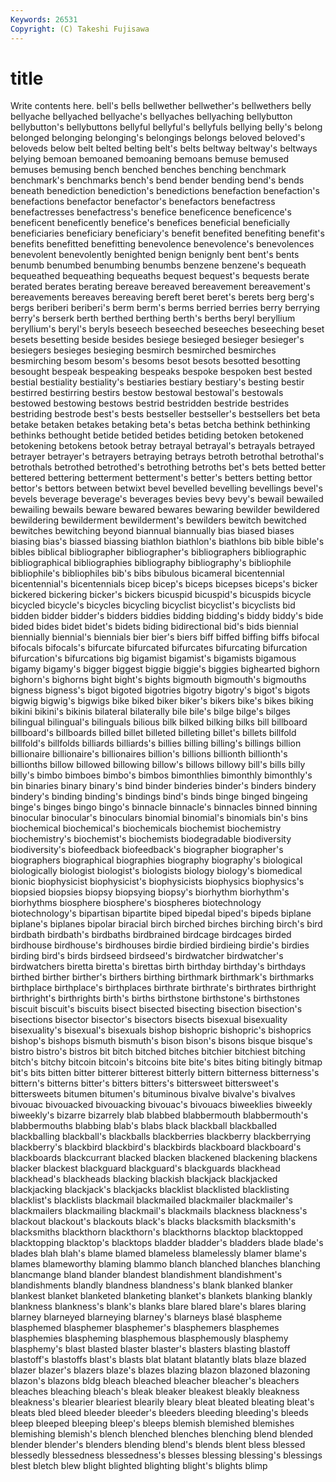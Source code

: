 ```yaml
---
Keywords: 26531 
Copyright: (C) Takeshi Fujisawa
---
```


# title

Write contents here.
bell's bells
bellwether bellwether's bellwethers belly bellyache bellyached bellyache's bellyaches bellyaching bellybutton
bellybutton's bellybuttons bellyful bellyful's bellyfuls bellying belly's belong belonged belonging
belonging's belongings belongs beloved beloved's beloveds below belt belted belting
belt's belts beltway beltway's beltways belying bemoan bemoaned bemoaning bemoans
bemuse bemused bemuses bemusing bench benched benches benching benchmark benchmark's
benchmarks bench's bend bender bending bend's bends beneath benediction benediction's
benedictions benefaction benefaction's benefactions benefactor benefactor's benefactors benefactress benefactresses benefactress's
benefice beneficence beneficence's beneficent beneficently benefice's benefices beneficial beneficially beneficiaries
beneficiary beneficiary's benefit benefited benefiting benefit's benefits benefitted benefitting benevolence
benevolence's benevolences benevolent benevolently benighted benign benignly bent bent's bents
benumb benumbed benumbing benumbs benzene benzene's bequeath bequeathed bequeathing bequeaths
bequest bequest's bequests berate berated berates berating bereave bereaved bereavement
bereavement's bereavements bereaves bereaving bereft beret beret's berets berg berg's
bergs beriberi beriberi's berm berm's berms berried berries berry berrying
berry's berserk berth berthed berthing berth's berths beryl beryllium beryllium's
beryl's beryls beseech beseeched beseeches beseeching beset besets besetting beside
besides besiege besieged besieger besieger's besiegers besieges besieging besmirch besmirched
besmirches besmirching besom besom's besoms besot besots besotted besotting besought
bespeak bespeaking bespeaks bespoke bespoken best bested bestial bestiality bestiality's
bestiaries bestiary bestiary's besting bestir bestirred bestirring bestirs bestow bestowal
bestowal's bestowals bestowed bestowing bestows bestrid bestridden bestride bestrides bestriding
bestrode best's bests bestseller bestseller's bestsellers bet beta betake betaken
betakes betaking beta's betas betcha bethink bethinking bethinks bethought betide
betided betides betiding betoken betokened betokening betokens betook betray betrayal
betrayal's betrayals betrayed betrayer betrayer's betrayers betraying betrays betroth betrothal
betrothal's betrothals betrothed betrothed's betrothing betroths bet's bets betted better
bettered bettering betterment betterment's better's betters betting bettor bettor's bettors
between betwixt bevel bevelled bevelling bevellings bevel's bevels beverage beverage's
beverages bevies bevy bevy's bewail bewailed bewailing bewails beware bewared
bewares bewaring bewilder bewildered bewildering bewilderment bewilderment's bewilders bewitch bewitched
bewitches bewitching beyond biannual biannually bias biased biases biasing bias's
biassed biassing biathlon biathlon's biathlons bib bible bible's bibles biblical
bibliographer bibliographer's bibliographers bibliographic bibliographical bibliographies bibliography bibliography's bibliophile bibliophile's
bibliophiles bib's bibs bibulous bicameral bicentennial bicentennial's bicentennials bicep bicep's
biceps bicepses biceps's bicker bickered bickering bicker's bickers bicuspid bicuspid's
bicuspids bicycle bicycled bicycle's bicycles bicycling bicyclist bicyclist's bicyclists bid
bidden bidder bidder's bidders biddies bidding bidding's biddy biddy's bide
bided bides bidet bidet's bidets biding bidirectional bid's bids biennial
biennially biennial's biennials bier bier's biers biff biffed biffing biffs
bifocal bifocals bifocals's bifurcate bifurcated bifurcates bifurcating bifurcation bifurcation's bifurcations
big bigamist bigamist's bigamists bigamous bigamy bigamy's bigger biggest biggie
biggie's biggies bighearted bighorn bighorn's bighorns bight bight's bights bigmouth
bigmouth's bigmouths bigness bigness's bigot bigoted bigotries bigotry bigotry's bigot's
bigots bigwig bigwig's bigwigs bike biked biker biker's bikers bike's
bikes biking bikini bikini's bikinis bilateral bilaterally bile bile's bilge
bilge's bilges bilingual bilingual's bilinguals bilious bilk bilked bilking bilks
bill billboard billboard's billboards billed billet billeted billeting billet's billets
billfold billfold's billfolds billiards billiards's billies billing billing's billings billion
billionaire billionaire's billionaires billion's billions billionth billionth's billionths billow billowed
billowing billow's billows billowy bill's bills billy billy's bimbo bimboes
bimbo's bimbos bimonthlies bimonthly bimonthly's bin binaries binary binary's bind
binder binderies binder's binders bindery bindery's binding binding's bindings bind's
binds binge binged bingeing binge's binges bingo bingo's binnacle binnacle's
binnacles binned binning binocular binocular's binoculars binomial binomial's binomials bin's
bins biochemical biochemical's biochemicals biochemist biochemistry biochemistry's biochemist's biochemists biodegradable
biodiversity biodiversity's biofeedback biofeedback's biographer biographer's biographers biographical biographies biography
biography's biological biologically biologist biologist's biologists biology biology's biomedical bionic
biophysicist biophysicist's biophysicists biophysics biophysics's biopsied biopsies biopsy biopsying biopsy's
biorhythm biorhythm's biorhythms biosphere biosphere's biospheres biotechnology biotechnology's bipartisan bipartite
biped bipedal biped's bipeds biplane biplane's biplanes bipolar biracial birch
birched birches birching birch's bird birdbath birdbath's birdbaths birdbrained birdcage
birdcages birded birdhouse birdhouse's birdhouses birdie birdied birdieing birdie's birdies
birding bird's birds birdseed birdseed's birdwatcher birdwatcher's birdwatchers biretta biretta's
birettas birth birthday birthday's birthdays birthed birther birther's birthers birthing
birthmark birthmark's birthmarks birthplace birthplace's birthplaces birthrate birthrate's birthrates birthright
birthright's birthrights birth's births birthstone birthstone's birthstones biscuit biscuit's biscuits
bisect bisected bisecting bisection bisection's bisections bisector bisector's bisectors bisects
bisexual bisexuality bisexuality's bisexual's bisexuals bishop bishopric bishopric's bishoprics bishop's
bishops bismuth bismuth's bison bison's bisons bisque bisque's bistro bistro's
bistros bit bitch bitched bitches bitchier bitchiest bitching bitch's bitchy
bitcoin bitcoin's bitcoins bite bite's bites biting bitingly bitmap bit's
bits bitten bitter bitterer bitterest bitterly bittern bitterness bitterness's bittern's
bitterns bitter's bitters bitters's bittersweet bittersweet's bittersweets bitumen bitumen's bituminous
bivalve bivalve's bivalves bivouac bivouacked bivouacking bivouac's bivouacs biweeklies biweekly
biweekly's bizarre bizarrely blab blabbed blabbermouth blabbermouth's blabbermouths blabbing blab's
blabs black blackball blackballed blackballing blackball's blackballs blackberries blackberry blackberrying
blackberry's blackbird blackbird's blackbirds blackboard blackboard's blackboards blackcurrant blacked blacken
blackened blackening blackens blacker blackest blackguard blackguard's blackguards blackhead blackhead's
blackheads blacking blackish blackjack blackjacked blackjacking blackjack's blackjacks blacklist blacklisted
blacklisting blacklist's blacklists blackmail blackmailed blackmailer blackmailer's blackmailers blackmailing blackmail's
blackmails blackness blackness's blackout blackout's blackouts black's blacks blacksmith blacksmith's
blacksmiths blackthorn blackthorn's blackthorns blacktop blacktopped blacktopping blacktop's blacktops bladder
bladder's bladders blade blade's blades blah blah's blame blamed blameless
blamelessly blamer blame's blames blameworthy blaming blammo blanch blanched blanches
blanching blancmange bland blander blandest blandishment blandishment's blandishments blandly blandness
blandness's blank blanked blanker blankest blanket blanketed blanketing blanket's blankets
blanking blankly blankness blankness's blank's blanks blare blared blare's blares
blaring blarney blarneyed blarneying blarney's blarneys blasé blaspheme blasphemed blasphemer
blasphemer's blasphemers blasphemes blasphemies blaspheming blasphemous blasphemously blasphemy blasphemy's blast
blasted blaster blaster's blasters blasting blastoff blastoff's blastoffs blast's blasts
blat blatant blatantly blats blaze blazed blazer blazer's blazers blaze's
blazes blazing blazon blazoned blazoning blazon's blazons bldg bleach bleached
bleacher bleacher's bleachers bleaches bleaching bleach's bleak bleaker bleakest bleakly
bleakness bleakness's blearier bleariest blearily bleary bleat bleated bleating bleat's
bleats bled bleed bleeder bleeder's bleeders bleeding bleeding's bleeds bleep
bleeped bleeping bleep's bleeps blemish blemished blemishes blemishing blemish's blench
blenched blenches blenching blend blended blender blender's blenders blending blend's
blends blent bless blessed blessedly blessedness blessedness's blesses blessing blessing's
blessings blest bletch blew blight blighted blighting blight's blights blimp
